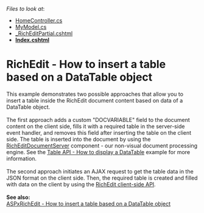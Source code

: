 <!-- default file list -->
*Files to look at*:

* [HomeController.cs](./CS/T589084/Controllers/HomeController.cs)
* [MyModel.cs](./CS/T589084/Models/MyModel.cs)
* [_RichEditPartial.cshtml](./CS/T589084/Views/Home/_RichEditPartial.cshtml)
* **[Index.cshtml](./CS/T589084/Views/Home/Index.cshtml)**
<!-- default file list end -->
# RichEdit - How to insert a table based on a DataTable object


<p>This example demonstrates two possible approaches that allow you to insert a table inside the RichEdit document content based on data of a DataTable object.<br><br>The first approach adds a custom "DOCVARIABLE" field to the document content on the client side, fills it with a required table in the server-side event handler, and removes this field after inserting the table on the client side. The table is inserted into the document by using the <a href="https://documentation.devexpress.com/#CoreLibraries/clsDevExpressXtraRichEditRichEditDocumentServertopic">RichEditDocumentServer</a> component - our non-visual document processing engine. See the <a href="https://www.devexpress.com/Support/Center/p/E3664">Table API - How to display a DataTable</a> example for more information.<br><br>The second approach initiates an AJAX request to get the table data in the JSON format on the client side. Then, the required table is created and filled with data on the client by using the <a href="https://docs.devexpress.com/AspNet/116405/components/rich-text-editor/client-api">RichEdit client-side API</a>.<br><br><strong>See also:</strong><br><a href="https://www.devexpress.com/Support/Center/p/T591012">ASPxRichEdit - How to insert a table based on a DataTable object</a></p>

<br/>



